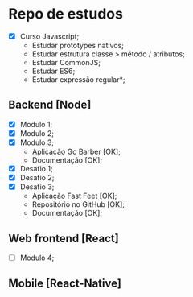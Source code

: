 # Repo de estudos

* [x] Curso Javascript;
  - Estudar prototypes nativos;
  - Estudar estrutura classe > método / atributos;
  - Estudar CommonJS;
  - Estudar ES6;
  - Estudar expressão regular*;

## Backend [Node]

* [x] Modulo 1;
* [x] Modulo 2;
* [x] Modulo 3;
  - Aplicação Go Barber [OK];
  - Documentação [OK];
* [x] Desafio 1;
* [x] Desafio 2;
* [x] Desafio 3;
  - Aplicação Fast Feet [OK];
  - Repositório no GitHub [OK];
  - Documentação [OK];

## Web frontend [React]

* [ ] Modulo 4;

## Mobile [React-Native]